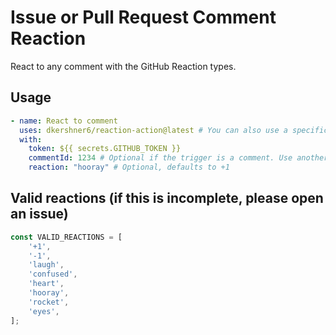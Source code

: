 # Issue or Pull Request Comment Reaction

React to any comment with the GitHub Reaction types.

## Usage

```yaml
- name: React to comment
  uses: dkershner6/reaction-action@latest # You can also use a specific version, e.g. v2.0.0
  with:
    token: ${{ secrets.GITHUB_TOKEN }}
    commentId: 1234 # Optional if the trigger is a comment. Use another action to find this otherwise.
    reaction: "hooray" # Optional, defaults to +1
```

## Valid reactions (if this is incomplete, please open an issue)

```typescript
const VALID_REACTIONS = [
    '+1',
    '-1',
    'laugh',
    'confused',
    'heart',
    'hooray',
    'rocket',
    'eyes',
];
```